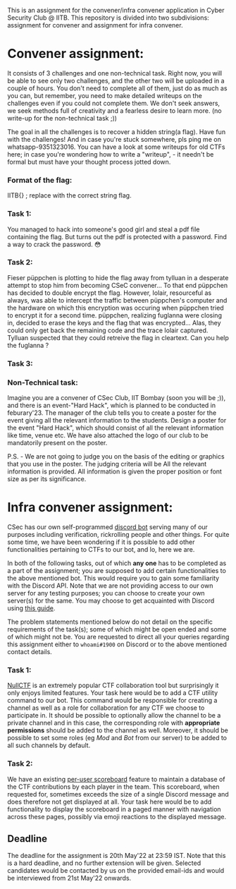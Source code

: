 This is an assignment for the convener/infra convener application in Cyber Security Club @ IITB. This repository is divided into two subdivisions: assignment for convener and assignment for infra convener.

# Convener assignment:
It consists of 3 challenges and one non-technical task. Right now, you will be able to see only two challenges, and the other two will be uploaded in a couple of hours. You don't need to complete all of them, just do as much as you can, but remember, you need to make detailed writeups on the challenges even if you could not complete them. We don't seek answers, we seek methods full of creativity and a fearless desire to learn more. (no write-up for the non-technical task ;))

The goal in all the challenges is to recover a hidden string(a flag). Have fun with the challenges! And in case you're stuck somewhere, pls ping me on whatsapp-9351323016.
You can have a look at some writeups for old CTFs here; in case you're wondering how to write a "writeup", - it needn't be formal but must have your thought process jotted down.

### Format of the flag:
IITB{<flag>} ; replace <flag> with the correct string flag.

### Task 1:
You managed to hack into someone's good girl and steal a pdf file containing the flag. But turns out the pdf is protected with a password. Find a way to crack the password. 😳
### Task 2:
Fieser püppchen is plotting to hide the flag away from tylluan in a desperate attempt to stop him from becoming CSeC convener...
To that end püppchen has decided to double encrypt the flag. However, Iolair, resourceful as always, was able to intercept the traffic between püppchen's computer and the hardware on which this encryption was occuring when püppchen tried to encrypt it for a second time.
püppchen, realizing fuglanna were closing in, decided to erase the keys and the flag that was encrypted... Alas, they could only get back the remaining code and the 
trace Iolair captured. Tylluan suspected that they could retreive the flag in cleartext. Can you help the fuglanna ?
### Task 3:
### Non-Technical task:
Imagine you are a convener of CSec Club, IIT Bombay (soon you will be ;)), and there is an event-"Hard Hack", which is planned to be conducted in feburary'23. The manager of the club tells you to create a poster for the event giving all the relevant information to the students. Design a poster for the event "Hard Hack", which should consist of all the relevant information like time, venue etc. We have also attached the logo of our club to be mandatorily present on the poster.

P.S. - We are not going to judge you on the basis of the editing or graphics that you use in the poster. The judging criteria will be
All the relevant information is provided.
All information is given the proper position or font size as per its significance.

# Infra convener assignment:
CSec has our own self-programmed [discord bot](csec_bot) serving many of our purposes including verification, rickrolling people and other things. For quite some time, we have been wondering if it is possible to add other functionalities pertaining to CTFs to our bot, and lo, here we are.

In both of the following tasks, out of which **any one** has to be completed as a part of the assignment; you are supposed to add certain functionalities to the above mentioned bot. This would require you to gain some familiarity with the Discord API. Note that we are not providing access to our own server for any testing purposes; you can choose to create your own server(s) for the same. You may choose to get acquainted with Discord using [this guide](https://discordjs.guide/#before-you-begin). 

The problem statements mentioned below do not detail on the specific requirements of the task(s); some of which might be open ended and some of which might not be. You are requested to direct all your queries regarding this assignment either to `whoami#1900` on Discord or to the above mentioned contact details.

### Task 1:
[NullCTF](https://github.com/NullPxl/NullCTF) is an extremely popular CTF collaboration tool but surprisingly it only enjoys limited features. Your task here would be to add a CTF utility command to our bot. This command would be responsible for creating a channel as well as a role for collaboration for any CTF we choose to participate in. It should be possible to optionally allow the channel to be a private channel and in this case, the corresponding role with **appropriate permissions** should be added to the channel as well. Moreover, it should be possible to set some roles (eg *Mod* and *Bot* from our server) to be added to all such channels by default.

### Task 2:
We have an existing [per-user scoreboard](csec_bot/commands/scoreboard.js) feature to maintain a database of the CTF contributions by each player in the team. This scoreboard, when requested for, sometimes exceeds the size of a single Discord message and does therefore not get displayed at all. Your task here would be to add functionality to display the scoreboard in a paged manner with navigation across these pages, possibly via emoji reactions to the displayed message.

## Deadline
The deadline for the assignment is 20th May'22 at 23:59 IST. Note that this is a hard deadline, and no further extension will be given. Selected candidates would be contacted by us on the provided email-ids and would be interviewed from 21st May'22 onwards.
